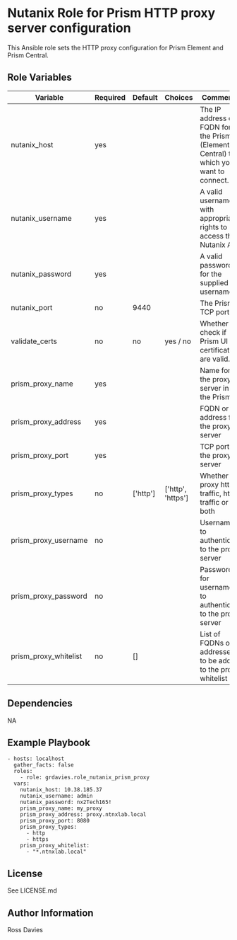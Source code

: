 # Nutanix Role for Prism HTTP proxy server configuration

This Ansible role sets the HTTP proxy configuration for Prism Element and Prism Central.


## Role Variables

| Variable                 | Required | Default  | Choices                                                                         | Comments                                                                                                                                           |
|--------------------------|----------|----------|---------------------------------------------------------------------------------|----------------------------------------------------------------------------------------------------------------------------------------------------|
| nutanix_host             | yes      |          |                                                                                 | The IP address or FQDN for the Prism (Element or Central) to which you want to connect.                                                            |
| nutanix_username         | yes      |          |                                                                                 | A valid username with appropriate rights to access the Nutanix API.                                                                                |
| nutanix_password         | yes      |          |                                                                                 | A valid password for the supplied username.                                                                                                        |
| nutanix_port             | no       | 9440     |                                                                                 | The Prism TCP port.                                                                                                                                |
| validate_certs           | no       | no       | yes / no                                                                        | Whether to check if Prism UI certificates are valid.                                                                                               |
| prism_proxy_name         | yes      |          |                                                                                 | Name for the proxy server in the Prism UI                                                                                                          |
| prism_proxy_address      | yes      |          |                                                                                 | FQDN or IP address for the proxy server                                                                                                            |
| prism_proxy_port         | yes      |          |                                                                                 | TCP port for the proxy server                                                                                                                      |
| prism_proxy_types        | no       | ['http'] | ['http', 'https']                                                               | Whether to proxy http traffic, https traffic or both                                                                                               |
| prism_proxy_username     | no       |          |                                                                                 | Username to authenticate to the proxy server                                                                                                       |
| prism_proxy_password     | no       |          |                                                                                 | Password for username to authenticate to the proxy server                                                                                          |
| prism_proxy_whitelist    | no       | []       |                                                                                 | List of FQDNs or IP addresses to be added to the proxy whitelist                                                                                   |


## Dependencies

NA

## Example Playbook

```
- hosts: localhost
  gather_facts: false
  roles:
    - role: grdavies.role_nutanix_prism_proxy
  vars:
    nutanix_host: 10.38.185.37
    nutanix_username: admin
    nutanix_password: nx2Tech165!
    prism_proxy_name: my_proxy
    prism_proxy_address: proxy.ntnxlab.local
    prism_proxy_port: 8080
    prism_proxy_types:
      - http
      - https
    prism_proxy_whitelist:
      - "*.ntnxlab.local"
```


## License

See LICENSE.md

## Author Information

Ross Davies

